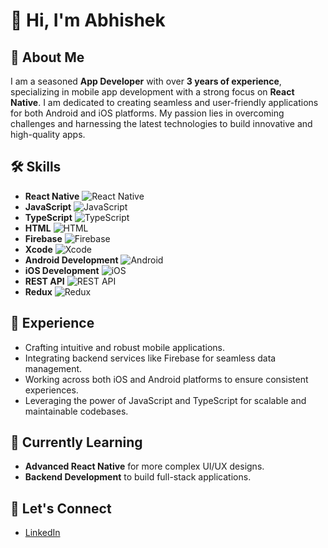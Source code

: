 

<!--
**Abhishek7611/Abhishek7611** is a ✨ _special_ ✨ repository because its `README.md` (this file) appears on your GitHub profile.

Here are some ideas to get you started:

- 🔭 I’m currently working on ...
- 🌱 I’m currently learning ...
- 👯 I’m looking to collaborate on ...
- 🤔 I’m looking for help with ...
- 💬 Ask me about ...
- 📫 How to reach me: ...
- 😄 Pronouns: ...
- ⚡ Fun fact: ...
-->

# 👋 Hi, I'm Abhishek

## 🚀 About Me

I am a seasoned **App Developer** with over **3 years of experience**, specializing in mobile app development with a strong focus on **React Native**. I am dedicated to creating seamless and user-friendly applications for both Android and iOS platforms. My passion lies in overcoming challenges and harnessing the latest technologies to build innovative and high-quality apps.

## 🛠️ Skills

- **React Native** ![React Native](https://img.shields.io/badge/-React%20Native-61DAFB?logo=react&logoColor=white&style=flat)
- **JavaScript** ![JavaScript](https://img.shields.io/badge/-JavaScript-F7DF1E?logo=javascript&logoColor=black&style=flat)
- **TypeScript** ![TypeScript](https://img.shields.io/badge/-TypeScript-3178C6?logo=typescript&logoColor=white&style=flat)
- **HTML** ![HTML](https://img.shields.io/badge/-HTML-E34F26?logo=html5&logoColor=white&style=flat)
- **Firebase** ![Firebase](https://img.shields.io/badge/-Firebase-FFCA28?logo=firebase&logoColor=black&style=flat)
- **Xcode** ![Xcode](https://img.shields.io/badge/-Xcode-147EFB?logo=xcode&logoColor=white&style=flat)
- **Android Development** ![Android](https://img.shields.io/badge/-Android-3DDC84?logo=android&logoColor=white&style=flat)
- **iOS Development** ![iOS](https://img.shields.io/badge/-iOS-000000?logo=apple&logoColor=white&style=flat)
- **REST API** ![REST API](https://img.shields.io/badge/-REST%20API-25D366?logo=api&logoColor=white&style=flat)
- **Redux** ![Redux](https://img.shields.io/badge/-Redux-764ABC?logo=redux&logoColor=white&style=flat)


## 💼 Experience

- Crafting intuitive and robust mobile applications.
- Integrating backend services like Firebase for seamless data management.
- Working across both iOS and Android platforms to ensure consistent experiences.
- Leveraging the power of JavaScript and TypeScript for scalable and maintainable codebases.

## 🌱 Currently Learning

- **Advanced React Native** for more complex UI/UX designs.
- **Backend Development** to build full-stack applications.

## 🤝 Let's Connect

- [LinkedIn](https://www.linkedin.com/in/abhishekg28)
